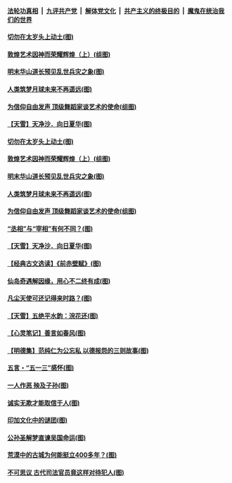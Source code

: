 ####  [法轮功真相](../../../../basic/blob/master/README.md?t=05170101) &nbsp;|&nbsp; [九评共产党](../../../../9ping.md/blob/master/README.md?t=05170101) &nbsp;|&nbsp; [解体党文化](../../../../jtdwh.md/blob/master/README.md?t=05170101)  &nbsp;|&nbsp; [共产主义的终极目的](../../../../gczydzjmd.md/blob/master/README.md?t=05170101) &nbsp;|&nbsp; [魔鬼在统治我们的世界](../../../../mgztzwmdsj.md/blob/master/README.md?t=05170101) 

#### [切勿在太岁头上动土(图)](../pages/p7/932649.md?t=05170101) 

#### [敦煌艺术因神而荣耀辉煌（上）(组图)](../pages/p7/931718.md?t=05170101) 

#### [明末华山道长预见乱世兵灾之象(图)](../pages/p7/933355.md?t=05170101) 

#### [人类筑梦月球未来不再遥远(图)](../pages/p7/932774.md?t=05170101) 

#### [为信仰自由发声 顶级舞蹈家谈艺术的使命(组图)](../pages/p7/933219.md?t=05170101) 

#### [【天雪】天净沙．向日夏华(图)](../pages/p7/933149.md?t=05170101) 

#### [切勿在太岁头上动土(图)](../pages/p7/932649.md?t=05170101) 

#### [敦煌艺术因神而荣耀辉煌（上）(组图)](../pages/p7/931718.md?t=05170101) 

#### [明末华山道长预见乱世兵灾之象(图)](../pages/p7/933355.md?t=05170101) 

#### [人类筑梦月球未来不再遥远(图)](../pages/p7/932774.md?t=05170101) 

#### [为信仰自由发声 顶级舞蹈家谈艺术的使命(组图)](../pages/p7/933219.md?t=05170101) 

#### [“丞相”与“宰相”有何不同？(图)](../pages/p7/933240.md?t=05170101) 

#### [【天雪】天净沙．向日夏华(图)](../pages/p7/933149.md?t=05170101) 

#### [【经典古文选读】《前赤壁赋》(图)](../pages/p7/933138.md?t=05170101) 

#### [仙岛奇遇解因缘，用心不二终有成(图)](../pages/p7/932773.md?t=05170101) 

#### [凡尘天使可还记得来时路？(图)](../pages/p7/932647.md?t=05170101) 

#### [【天雪】五绝平水韵：浣花还(图)](../pages/p7/933146.md?t=05170101) 

#### [【心灵笔记】善言如春风(图)](../pages/p7/933027.md?t=05170101) 

#### [【明德集】范纯仁为公忘私 以德报怨的三则故事(图)](../pages/p7/932646.md?t=05170101) 

#### [五言・“五一三”感怀(图)](../pages/p7/932921.md?t=05170101) 

#### [一人作恶 殃及子孙(图)](../pages/p7/933003.md?t=05170101) 

#### [诚实无欺才能取信于人(图)](../pages/p7/932432.md?t=05170101) 

#### [印加文化中的谜团(图)](../pages/p7/932882.md?t=05170101) 

#### [公孙圣解梦直谏吴国命运(图)](../pages/p7/932739.md?t=05170101) 

#### [荒漠中的古城为何能挺立400多年？(图)](../pages/p7/932877.md?t=05170101) 

#### [不可思议 古代司法官员竟这样对待犯人(图)](../pages/p7/932781.md?t=05170101) 

